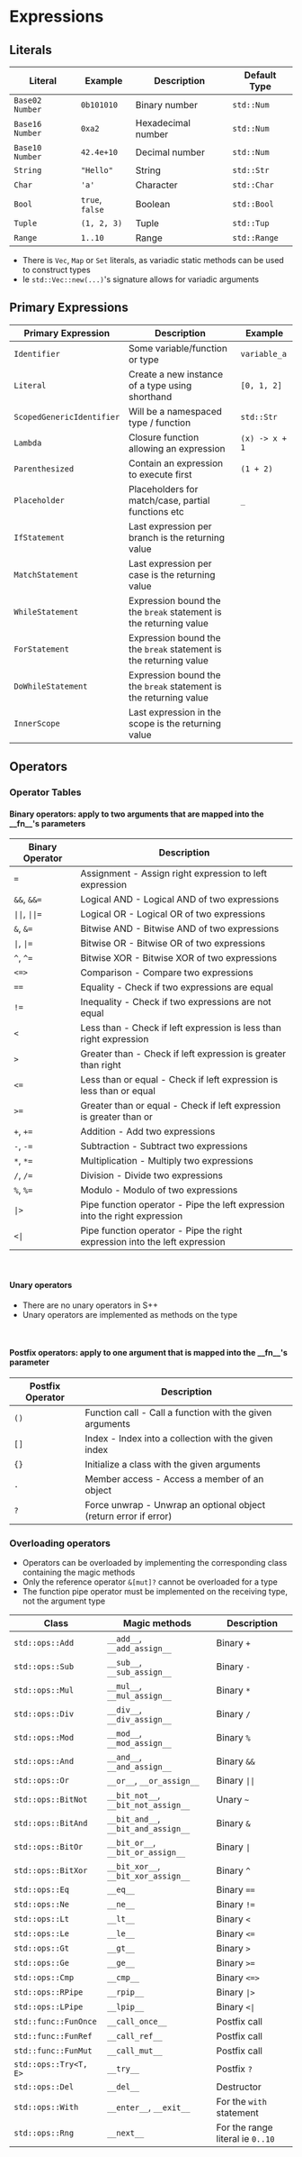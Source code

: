 # Expressions

## Literals
| Literal         | Example         | Description        | Default Type |
|-----------------|-----------------|--------------------|--------------|
| `Base02 Number` | `0b101010`      | Binary number      | `std::Num`   |
| `Base16 Number` | `0xa2`          | Hexadecimal number | `std::Num`   |
| `Base10 Number` | `42.4e+10`      | Decimal number     | `std::Num`   |
| `String`        | `"Hello"`       | String             | `std::Str`   |
| `Char`          | `'a'`           | Character          | `std::Char`  |
| `Bool`          | `true`, `false` | Boolean            | `std::Bool`  |
| `Tuple`         | `(1, 2, 3)`     | Tuple              | `std::Tup`   |
| `Range`         | `1..10`         | Range              | `std::Range` |
- There is `Vec`, `Map` or `Set` literals, as variadic static methods can be used to construct types
- Ie `std::Vec::new(...)`'s signature allows for variadic arguments

## Primary Expressions
| Primary Expression        | Description                                                       | Example        |
|---------------------------|-------------------------------------------------------------------|----------------|
| `Identifier`              | Some variable/function or type                                    | `variable_a`   |
| `Literal`                 | Create a new instance of a type using shorthand                   | `[0, 1, 2]`    |
| `ScopedGenericIdentifier` | Will be a namespaced type / function                              | `std::Str`     |
| `Lambda`                  | Closure function allowing an expression                           | `(x) -> x + 1` |
| `Parenthesized`           | Contain an expression to execute first                            | `(1 + 2)`      |
| `Placeholder`             | Placeholders for match/case, partial functions etc                | `_`            |
| `IfStatement`             | Last expression per branch is the returning value                 |                |
| `MatchStatement`          | Last expression per case is the returning value                   |                |
| `WhileStatement`          | Expression bound the the `break` statement is the returning value |                |
| `ForStatement`            | Expression bound the the `break` statement is the returning value |                |
| `DoWhileStatement`        | Expression bound the the `break` statement is the returning value |                |
| `InnerScope`              | Last expression in the scope is the returning value               |                |

## Operators
### Operator Tables
#### Binary operators: apply to two arguments that are mapped into the \_\_fn__'s parameters
| Binary Operator | Description                                                                 |
|-----------------|-----------------------------------------------------------------------------|
| `=`             | Assignment - Assign right expression to left expression                     |
| `&&`, `&&=`     | Logical AND - Logical AND of two expressions                                |
| `\|\|`, `\|\|=` | Logical OR - Logical OR of two expressions                                  |
| `&`, `&=`       | Bitwise AND - Bitwise AND of two expressions                                |
| `\|`, `\|=`     | Bitwise OR - Bitwise OR of two expressions                                  |
| `^`, `^=`       | Bitwise XOR - Bitwise XOR of two expressions                                |
| `<=>`           | Comparison - Compare two expressions                                        |
| `==`            | Equality - Check if two expressions are equal                               |
| `!=`            | Inequality - Check if two expressions are not equal                         |
| `<`             | Less than - Check if left expression is less than right expression          |
| `>`             | Greater than - Check if left expression is greater than right               |
| `<=`            | Less than or equal - Check if left expression is less than or equal         |
| `>=`            | Greater than or equal - Check if left expression is greater than or         |
| `+`, `+=`       | Addition - Add two expressions                                              |
| `-`, `-=`       | Subtraction - Subtract two expressions                                      |
| `*`, `*=`       | Multiplication - Multiply two expressions                                   |
| `/`, `/=`       | Division - Divide two expressions                                           |
| `%`, `%=`       | Modulo - Modulo of two expressions                                          |
| `\|>`           | Pipe function operator - Pipe the left expression into the right expression |
| `<\|`           | Pipe function operator - Pipe the right expression into the left expression |

<BR>

#### Unary operators
- There are no unary operators in S++
- Unary operators are implemented as methods on the type

<BR>

#### Postfix operators: apply to one argument that is mapped into the \_\_fn__'s parameter
| Postfix Operator | Description                                                      |
|------------------|------------------------------------------------------------------|
| `()`             | Function call - Call a function with the given arguments         |
| `[]`             | Index - Index into a collection with the given index             |
| `{}`             | Initialize a class with the given arguments                      |
| `.`              | Member access - Access a member of an object                     |
| `?`              | Force unwrap - Unwrap an optional object (return error if error) |


### Overloading operators
- Operators can be overloaded by implementing the corresponding class containing the magic methods
- Only the reference operator `&[mut]?` cannot be overloaded for a type
- The function pipe operator must be implemented on the receiving type, not the argument type

| Class                 | Magic methods                       | Description                      |
|-----------------------|-------------------------------------|----------------------------------|
| `std::ops::Add`       | `__add__`, `__add_assign__`         | Binary `+`                       |
| `std::ops::Sub`       | `__sub__`, `__sub_assign__`         | Binary `-`                       |
| `std::ops::Mul`       | `__mul__`, `__mul_assign__`         | Binary `*`                       |
| `std::ops::Div`       | `__div__`, `__div_assign__`         | Binary `/`                       |
| `std::ops::Mod`       | `__mod__`, `__mod_assign__`         | Binary `%`                       |
| `std::ops::And`       | `__and__`, `__and_assign__`         | Binary `&&`                      |
| `std::ops::Or`        | `__or__`, `__or_assign__`           | Binary `\|\|`                    |
| `std::ops::BitNot`    | `__bit_not__`, `__bit_not_assign__` | Unary `~`                        |
| `std::ops::BitAnd`    | `__bit_and__`, `__bit_and_assign__` | Binary `&`                       |
| `std::ops::BitOr`     | `__bit_or__`, `__bit_or_assign__`   | Binary `\|`                      |
| `std::ops::BitXor`    | `__bit_xor__`, `__bit_xor_assign__` | Binary `^`                       |
| `std::ops::Eq`        | `__eq__`                            | Binary `==`                      |
| `std::ops::Ne`        | `__ne__`                            | Binary `!=`                      |
| `std::ops::Lt`        | `__lt__`                            | Binary `<`                       |
| `std::ops::Le`        | `__le__`                            | Binary `<=`                      |
| `std::ops::Gt`        | `__gt__`                            | Binary `>`                       |
| `std::ops::Ge`        | `__ge__`                            | Binary `>=`                      |
| `std::ops::Cmp`       | `__cmp__`                           | Binary `<=>`                     |
| `std::ops::RPipe`     | `__rpip__`                          | Binary `\|>`                     |
| `std::ops::LPipe`     | `__lpip__`                          | Binary `<\|`                     |
| `std::func::FunOnce`  | `__call_once__`                     | Postfix call                     |
| `std::func::FunRef`   | `__call_ref__`                      | Postfix call                     |
| `std::func::FunMut`   | `__call_mut__`                      | Postfix call                     |
| `std::ops::Try<T, E>` | `__try__`                           | Postfix `?`                      |
| `std::ops::Del`       | `__del__`                           | Destructor                       |
| `std::ops::With`      | `__enter__`, `__exit__`             | For the `with` statement         |
| `std::ops::Rng`       | `__next__`                          | For the range literal ie `0..10` |

